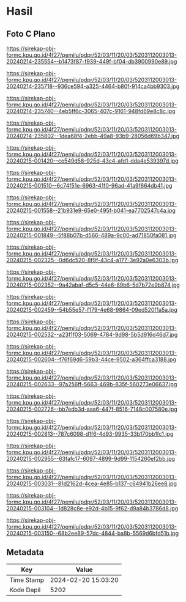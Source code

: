 # Hasil

## Foto C Plano

https://sirekap-obj-formc.kpu.go.id/4f27/pemilu/pdpr/52/03/11/20/03/5203112003013-20240214-235554--b1473f87-f939-449f-bf04-db3900990e89.jpg

https://sirekap-obj-formc.kpu.go.id/4f27/pemilu/pdpr/52/03/11/20/03/5203112003013-20240214-235718--936ce594-a325-4464-b80f-914ca4bb9303.jpg

https://sirekap-obj-formc.kpu.go.id/4f27/pemilu/pdpr/52/03/11/20/03/5203112003013-20240214-235740--4eb5ff6c-3065-407c-9161-948fd69e8c8c.jpg

https://sirekap-obj-formc.kpu.go.id/4f27/pemilu/pdpr/52/03/11/20/03/5203112003013-20240214-235802--1dea68f4-2ebb-49a8-93b9-28056d69b347.jpg

https://sirekap-obj-formc.kpu.go.id/4f27/pemilu/pdpr/52/03/11/20/03/5203112003013-20240215-001420--ce549d58-925d-43c4-afd1-dda4e539397d.jpg

https://sirekap-obj-formc.kpu.go.id/4f27/pemilu/pdpr/52/03/11/20/03/5203112003013-20240215-001510--6c74f51e-6963-41f0-96ad-41a9f664db41.jpg

https://sirekap-obj-formc.kpu.go.id/4f27/pemilu/pdpr/52/03/11/20/03/5203112003013-20240215-001558--21b931e9-65e0-495f-b041-ea7702547c4a.jpg

https://sirekap-obj-formc.kpu.go.id/4f27/pemilu/pdpr/52/03/11/20/03/5203112003013-20240215-001849--5f88b07b-d566-489a-9c00-ad71850fa081.jpg

https://sirekap-obj-formc.kpu.go.id/4f27/pemilu/pdpr/52/03/11/20/03/5203112003013-20240215-002325--0d6dc520-8f9f-43c4-a177-3e92a0e6303b.jpg

https://sirekap-obj-formc.kpu.go.id/4f27/pemilu/pdpr/52/03/11/20/03/5203112003013-20240215-002352--9a42abaf-d5c5-44e6-89b6-5d7b72e9b874.jpg

https://sirekap-obj-formc.kpu.go.id/4f27/pemilu/pdpr/52/03/11/20/03/5203112003013-20240215-002459--54b55e57-f179-4e68-9864-09ed520f1a5a.jpg

https://sirekap-obj-formc.kpu.go.id/4f27/pemilu/pdpr/52/03/11/20/03/5203112003013-20240215-002532--a23f1f03-5069-4784-9d98-5b5d916d46d7.jpg

https://sirekap-obj-formc.kpu.go.id/4f27/pemilu/pdpr/52/03/11/20/03/5203112003013-20240215-002604--f76f69d6-59b3-44ce-9502-a364ffca3188.jpg

https://sirekap-obj-formc.kpu.go.id/4f27/pemilu/pdpr/52/03/11/20/03/5203112003013-20240215-002633--97a256ff-5663-469b-835f-560273e06637.jpg

https://sirekap-obj-formc.kpu.go.id/4f27/pemilu/pdpr/52/03/11/20/03/5203112003013-20240215-002726--bb7edb3d-aaa6-447f-8516-7148c007580e.jpg

https://sirekap-obj-formc.kpu.go.id/4f27/pemilu/pdpr/52/03/11/20/03/5203112003013-20240215-002813--787c6098-d1f6-4d93-9935-33b170bb1fc1.jpg

https://sirekap-obj-formc.kpu.go.id/4f27/pemilu/pdpr/52/03/11/20/03/5203112003013-20240215-002955--63fafc17-6097-4899-9d99-1154260ef2bb.jpg

https://sirekap-obj-formc.kpu.go.id/4f27/pemilu/pdpr/52/03/11/20/03/5203112003013-20240215-003031--81d2162d-4cea-4e85-b137-c64941b26ee8.jpg

https://sirekap-obj-formc.kpu.go.id/4f27/pemilu/pdpr/52/03/11/20/03/5203112003013-20240215-003104--1d828c8e-e92d-4b15-9f62-d9a84b3786d8.jpg

https://sirekap-obj-formc.kpu.go.id/4f27/pemilu/pdpr/52/03/11/20/03/5203112003013-20240215-003150--68b2ee89-57dc-4844-ba8b-5569d6bfd51b.jpg


## Metadata

| Key        | Value               |
| ---------- | ------------------- |
| Time Stamp | 2024-02-20 15:03:20 |
| Kode Dapil | 5202                |



